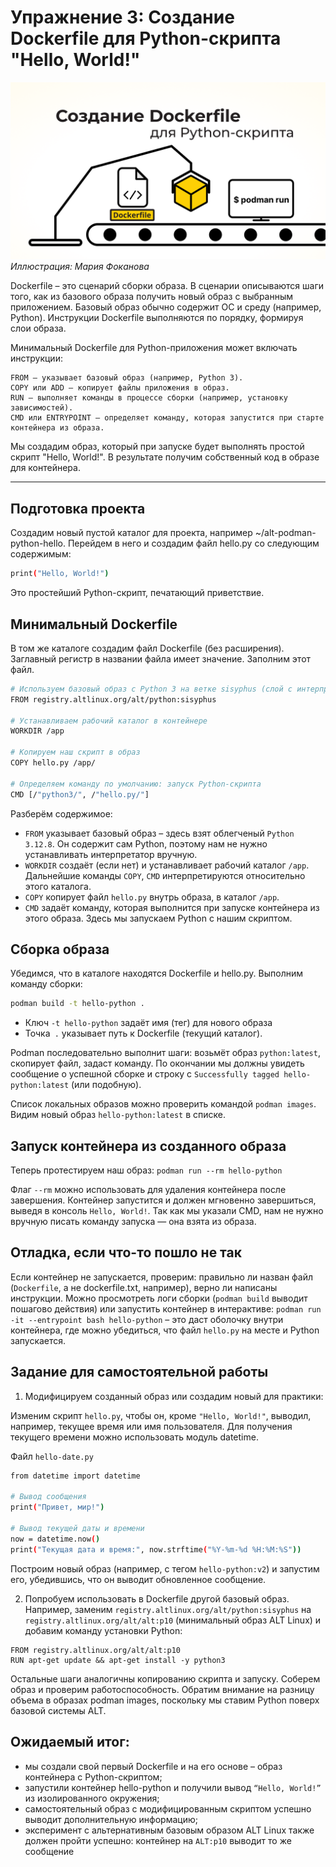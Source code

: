 # Упражнение 3: Создание Dockerfile для Python-скрипта "Hello, World!"

![Иллюстрация: Мария Фоканова](/images/podman_upr3.png)
*Иллюстрация: Мария Фоканова*

Dockerfile – это сценарий сборки образа. В сценарии описываются шаги того, как из базового образа получить новый образ с выбранным приложением. Базовый образ обычно содержит ОС и среду (например, Python). Инструкции Dockerfile выполняются по порядку, формируя слои образа.

Минимальный Dockerfile для Python-приложения может включать инструкции:
```
FROM – указывает базовый образ (например, Python 3).
COPY или ADD – копирует файлы приложения в образ.
RUN – выполняет команды в процессе сборки (например, установку зависимостей).
CMD или ENTRYPOINT – определяет команду, которая запустится при старте контейнера из образа.
```

Мы создадим образ, который при запуске будет выполнять простой скрипт "Hello, World!". В результате получим собственный код в образе для контейнера.

---

## Подготовка проекта

Создадим новый пустой каталог для проекта, например ~/alt-podman-python-hello. Перейдем в него и создадим файл hello.py со следующим содержимым:
```bash
print("Hello, World!")
```
Это простейший Python-скрипт, печатающий приветствие.

## Минимальный Dockerfile

В том же каталоге создадим файл Dockerfile (без расширения). Заглавный регистр в названии файла имеет значение. Заполним этот файл.

```bash
# Используем базовый образ с Python 3 на ветке sisyphus (слой с интерпретатором Python).
FROM registry.altlinux.org/alt/python:sisyphus

# Устанавливаем рабочий каталог в контейнере
WORKDIR /app

# Копируем наш скрипт в образ
COPY hello.py /app/

# Определяем команду по умолчанию: запуск Python-скрипта
CMD [/"python3/", /"hello.py/"]
```

Разберём содержимое:

- ```FROM``` указывает базовый образ – здесь взят облегченый ```Python 3.12.8```. Он содержит сам Python, поэтому нам не нужно устанавливать интерпретатор вручную.
- ```WORKDIR``` создаёт (если нет) и устанавливает рабочий каталог ```/app```. Дальнейшие команды ```COPY```, ```CMD``` интерпретируются относительно этого каталога.
- ```COPY``` копирует файл ```hello.py``` внутрь образа, в каталог ```/app```.
- ```CMD``` задаёт команду, которая выполнится при запуске контейнера из этого образа. Здесь мы запускаем Python с нашим скриптом.

## Сборка образа

Убедимся, что в каталоге находятся Dockerfile и hello.py. Выполним команду сборки:

```bash
podman build -t hello-python .
```

- Ключ ```-t hello-python``` задаёт имя (тег) для нового образа
- Точка``` .``` указывает путь к Dockerfile (текущий каталог). 

Podman последовательно выполнит шаги: возьмёт образ ```python:latest```, скопирует файл, задаст команду. По окончании мы должны увидеть сообщение о успешной сборке и строку с ```Successfully tagged hello-python:latest``` (или подобную).

Список локальных образов можно проверить командой ```podman images```. Видим новый образ ```hello-python:latest``` в списке.

## Запуск контейнера из созданного образа

Теперь протестируем наш образ:
```podman run --rm hello-python```

Флаг ```--rm``` можно использовать для удаления контейнера после завершения. Контейнер запустится и должен мгновенно завершиться, выведя в консоль ```Hello, World!```. Так как мы указали CMD, нам не нужно вручную писать команду запуска — она взята из образа.

## Отладка, если что-то пошло не так

Если контейнер не запускается, проверим: правильно ли назван файл (```Dockerfile```, а не dockerfile.txt, например), верно ли написаны инструкции. Можно просмотреть логи сборки (```podman build``` выводит пошагово действия) или запустить контейнер в интерактиве: ```podman run -it --entrypoint bash hello-python``` – это даст оболочку внутри контейнера, где можно убедиться, что файл ```hello.py``` на месте и Python запускается.

## Задание для самостоятельной работы

1. Модифицируем созданный образ или создадим новый для практики:

Изменим скрипт ```hello.py```, чтобы он, кроме ```"Hello, World!"```, выводил, например, текущее время или имя пользователя. Для получения текущего времени можно использовать модуль datetime.

Файл ```hello-date.py```
```bash
from datetime import datetime

# Вывод сообщения
print("Привет, мир!")

# Вывод текущей даты и времени
now = datetime.now()
print("Текущая дата и время:", now.strftime("%Y-%m-%d %H:%M:%S"))
```

Построим новый образ (например, с тегом ```hello-python:v2```) и запустим его, убедившись, что он выводит обновленное сообщение.

2. Попробуем использовать в Dockerfile другой базовый образ. Например, заменим ```registry.altlinux.org/alt/python:sisyphus``` на ```registry.altlinux.org/alt/alt:p10``` (минимальный образ ALT Linux) и добавим команду установки Python:

```
FROM registry.altlinux.org/alt/alt:p10
RUN apt-get update && apt-get install -y python3
```

Остальные шаги аналогичны копированию скрипта и запуску. Соберем образ и проверим работоспособность. Обратим внимание на разницу объема в образах podman images, поскольку мы ставим Python поверх базовой системы ALT.

## Ожидаемый итог:
- мы создали свой первый Dockerfile и на его основе – образ контейнера с Python-скриптом;
- запустили контейнер hello-python и получили вывод ```“Hello, World!”``` из изолированного окружения;
- cамостоятельный образ с модифицированным скриптом успешно выводит дополнительную информацию;
- эксперимент с альтернативным базовым образом ALT Linux также должен пройти успешно: контейнер на ```ALT:p10``` выводит то же сообщение